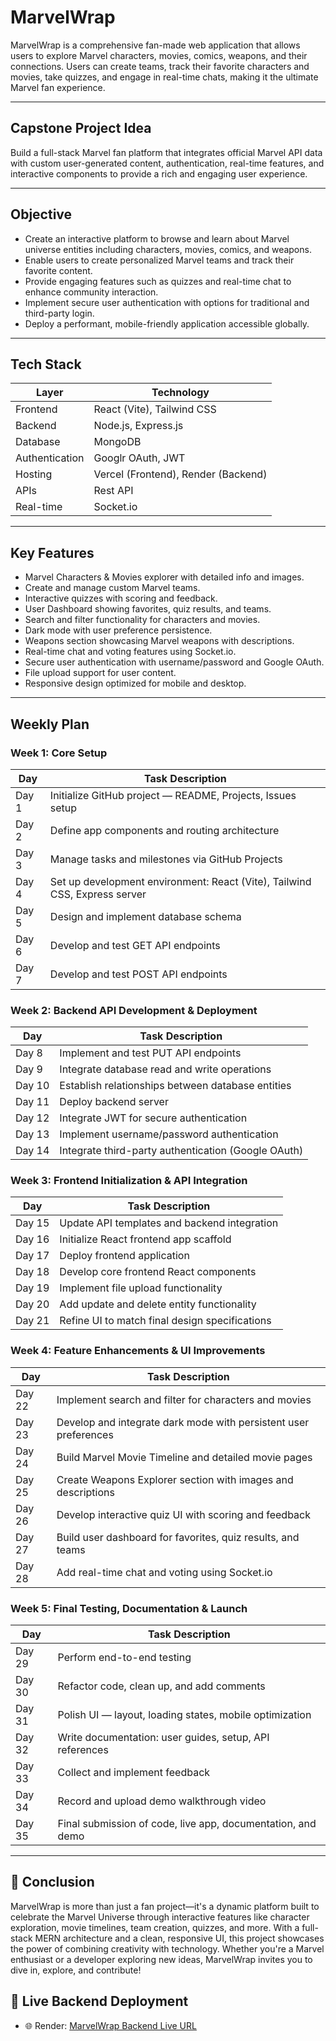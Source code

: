 # MarvelWrap

MarvelWrap is a comprehensive fan-made web application that allows users to explore Marvel characters, movies, comics, weapons, and their connections. Users can create teams, track their favorite characters and movies, take quizzes, and engage in real-time chats, making it the ultimate Marvel fan experience.

---

## Capstone Project Idea

Build a full-stack Marvel fan platform that integrates official Marvel API data with custom user-generated content, authentication, real-time features, and interactive components to provide a rich and engaging user experience.

---

## Objective

- Create an interactive platform to browse and learn about Marvel universe entities including characters, movies, comics, and weapons.
- Enable users to create personalized Marvel teams and track their favorite content.
- Provide engaging features such as quizzes and real-time chat to enhance community interaction.
- Implement secure user authentication with options for traditional and third-party login.
- Deploy a performant, mobile-friendly application accessible globally.

---

## Tech Stack

| Layer          | Technology                          |
| -------------- | ----------------------------------- |
| Frontend       | React (Vite), Tailwind CSS          |
| Backend        | Node.js, Express.js                 |
| Database       | MongoDB                             |
| Authentication | Googlr OAuth, JWT                   |
| Hosting        | Vercel (Frontend), Render (Backend) |
| APIs           | Rest API                            |
| Real-time      | Socket.io                           |

---

## Key Features

- Marvel Characters & Movies explorer with detailed info and images.
- Create and manage custom Marvel teams.
- Interactive quizzes with scoring and feedback.
- User Dashboard showing favorites, quiz results, and teams.
- Search and filter functionality for characters and movies.
- Dark mode with user preference persistence.
- Weapons section showcasing Marvel weapons with descriptions.
- Real-time chat and voting features using Socket.io.
- Secure user authentication with username/password and Google OAuth.
- File upload support for user content.
- Responsive design optimized for mobile and desktop.

---

## Weekly Plan

### Week 1: Core Setup

| Day   | Task Description                                                           |
| ----- | -------------------------------------------------------------------------- |
| Day 1 | Initialize GitHub project — README, Projects, Issues setup                 |
| Day 2 | Define app components and routing architecture                             |
| Day 3 | Manage tasks and milestones via GitHub Projects                            |
| Day 4 | Set up development environment: React (Vite), Tailwind CSS, Express server |
| Day 5 | Design and implement database schema                                       |
| Day 6 | Develop and test GET API endpoints                                         |
| Day 7 | Develop and test POST API endpoints                                        |

### Week 2: Backend API Development & Deployment

| Day    | Task Description                                    |
| ------ | --------------------------------------------------- |
| Day 8  | Implement and test PUT API endpoints                |
| Day 9  | Integrate database read and write operations        |
| Day 10 | Establish relationships between database entities   |
| Day 11 | Deploy backend server                               |
| Day 12 | Integrate JWT for secure authentication             |
| Day 13 | Implement username/password authentication          |
| Day 14 | Integrate third-party authentication (Google OAuth) |

### Week 3: Frontend Initialization & API Integration

| Day    | Task Description                               |
| ------ | ---------------------------------------------- |
| Day 15 | Update API templates and backend integration   |
| Day 16 | Initialize React frontend app scaffold         |
| Day 17 | Deploy frontend application                    |
| Day 18 | Develop core frontend React components         |
| Day 19 | Implement file upload functionality            |
| Day 20 | Add update and delete entity functionality     |
| Day 21 | Refine UI to match final design specifications |

### Week 4: Feature Enhancements & UI Improvements

| Day    | Task Description                                                 |
| ------ | ---------------------------------------------------------------- |
| Day 22 | Implement search and filter for characters and movies            |
| Day 23 | Develop and integrate dark mode with persistent user preferences |
| Day 24 | Build Marvel Movie Timeline and detailed movie pages             |
| Day 25 | Create Weapons Explorer section with images and descriptions     |
| Day 26 | Develop interactive quiz UI with scoring and feedback            |
| Day 27 | Build user dashboard for favorites, quiz results, and teams      |
| Day 28 | Add real-time chat and voting using Socket.io                    |

### Week 5: Final Testing, Documentation & Launch

| Day    | Task Description                                            |
| ------ | ----------------------------------------------------------- |
| Day 29 | Perform end-to-end testing                                  |
| Day 30 | Refactor code, clean up, and add comments                   |
| Day 31 | Polish UI — layout, loading states, mobile optimization     |
| Day 32 | Write documentation: user guides, setup, API references     |
| Day 33 | Collect and implement feedback                              |
| Day 34 | Record and upload demo walkthrough video                    |
| Day 35 | Final submission of code, live app, documentation, and demo |

---

## 🚀 Conclusion

MarvelWrap is more than just a fan project—it's a dynamic platform built to celebrate the Marvel Universe through interactive features like character exploration, movie timelines, team creation, quizzes, and more. With a full-stack MERN architecture and a clean, responsive UI, this project showcases the power of combining creativity with technology. Whether you're a Marvel enthusiast or a developer exploring new ideas, MarvelWrap invites you to dive in, explore, and contribute!


## 🚀 Live Backend Deployment

- 🌐 Render: [MarvelWrap Backend Live URL](https://s86-harikrishna-capstone-marvelwrap.onrender.com)